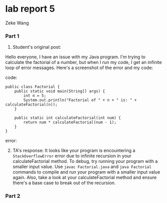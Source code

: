 # lab report 5

Zeke Wang

### Part 1

1. Student's original post:

Hello everyone, I have an issue with my Java program. I'm trying to calculate the factorial of a number, but when I run my code, I get an infinite loop of error messages. Here's a screenshot of the error and my code:

code:
```
public class Factorial {
    public static void main(String[] args) {
        int n = 5;
        System.out.println("Factorial of " + n + " is: " + calculateFactorial(n));
    }

    public static int calculateFactorial(int num) {
        return num * calculateFactorial(num - 1);
    }
}
```

error: 

2. TA's response:
It looks like your program is encountering a ```StackOverflowError``` error due to infinite recursion in your calculateFactorial method. To debug, try running your program with a smaller input value. Use ```javac Factorial.java``` and ```java Factorial``` commands to compile and run your program with a smaller input value again. Also, take a look at your calculateFactorial method and ensure there's a base case to break out of the recursion.



### Part 2
